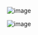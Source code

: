 ![image](https://github.com/user-attachments/assets/8c4ecbbf-6142-4549-92fd-a476d0d9d703)

![image](https://github.com/user-attachments/assets/c0406f63-1253-4f7d-b05d-7bb847b5fe51)
